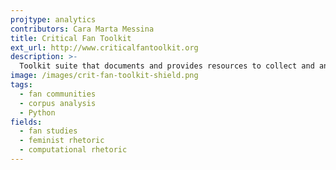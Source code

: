```yaml
---
projtype: analytics
contributors: Cara Marta Messina
title: Critical Fan Toolkit
ext_url: http://www.criticalfantoolkit.org
description: >-
  Toolkit suite that documents and provides resources to collect and analyze data about fanfiction and fanatics.
image: /images/crit-fan-toolkit-shield.png
tags:
  - fan communities
  - corpus analysis
  - Python
fields:
  - fan studies
  - feminist rhetoric
  - computational rhetoric
---
```

